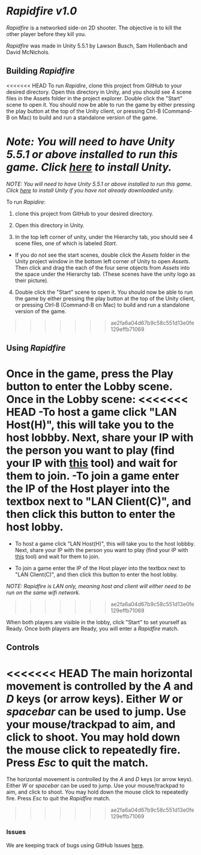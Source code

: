 # _Rapidfire v1.0_

_Rapidfire_ is a networked side-on 2D shooter. The objective is to kill the other player before they kill you.

_Rapidfire_ was made in Unity 5.5.1 by Lawson Busch, Sam Hollenbach and David McNichols. 

## Building _Rapidfire_

<<<<<<< HEAD
To run _Rapidire_, clone this project from GitHub to your desired directory. Open this directory in Unity, and you should see 4 scene files in the Assets folder in the project explorer. Double click the "Start" scene to open it. You should now be able to run the game by either pressing the play button at the top of the Unity client, or pressing Ctrl-B (Command-B on Mac) to build and run a standalone version of the game.

_Note: You will need to have Unity 5.5.1 or above installed to run this game. Click [here](https://unity3d.com/) to install Unity._
=======
_NOTE: You will need to have Unity 5.5.1 or above installed to run this game. Click [here](https://unity3d.com/) to install Unity if you have not already downloaded unity._

To run _Rapidire_:

1. clone this project from GitHub to your desired directory. 

2. Open this directory in Unity.

3. In the top left corner of unity, under the Hierarchy tab, you should see 4 scene files, one of which is labeled _Start_. 

- If you do not see the start scenes, double click the _Assets_ folder in the Unity project window in the bottom left corner of Unity to open _Assets_. Then click and drag the each of the four sene objects from _Assets_ into the space under the Hierarchy tab. (These scenes have the unity logo as their picture).
  
4. Double click the "Start" scene to open it. You should now be able to run the game by either pressing the play button at the top of the Unity client, or pressing Ctrl-B (Command-B on Mac) to build and run a standalone version of the game.
>>>>>>> ae2fa6a04d67b9c58c551d13e0fe129effb71069

## Using _Rapidfire_

Once in the game, press the Play button to enter the Lobby scene. Once in the Lobby scene:
<<<<<<< HEAD
-To host a game click "LAN Host(H)", this will take you to the host lobbby. Next, share your IP with the person you want to play (find your IP with [this](http://www.whatsmyip.org/) tool) and wait for them to join.
-To join a game enter the IP of the Host player into the textbox next to "LAN Client(C)", and then click this button to enter the host lobby.
=======

- To host a game click "LAN Host(H)", this will take you to the host lobbby. Next, share your IP with the person you want to play (find your IP with [this](http://www.whatsmyip.org/) tool) and wait for them to join.

- To join a game enter the IP of the Host player into the textbox next to "LAN Client(C)", and then click this button to enter the host lobby. 

_NOTE: Rapidfire is LAN only, meaning host and client will either need to be run on the same wifi network._
>>>>>>> ae2fa6a04d67b9c58c551d13e0fe129effb71069

When both players are visible in the lobby, click "Start" to set yourself as Ready. Once both players are Ready, you will enter a _Rapidfire_ match.

## Controls

<<<<<<< HEAD
The main horizontal movement is controlled by the _A_ and _D_ keys (or arrow keys). Either _W_ or _spacebar_ can be used to jump. Use your mouse/trackpad to aim, and click to shoot. You may hold down the mouse click to repeatedly fire. Press _Esc_ to quit the match.
=======
The horizontal movement is controlled by the _A_ and _D_ keys (or arrow keys). Either _W_ or _spacebar_ can be used to jump. Use your mouse/trackpad to aim, and click to shoot. You may hold down the mouse click to repeatedly fire. Press _Esc_ to quit the _Rapidfire_ match.
>>>>>>> ae2fa6a04d67b9c58c551d13e0fe129effb71069

### Issues

We are keeping track of bugs using GitHub Issues [here](https://github.com/samhollenbach/Rapidfire/issues).

